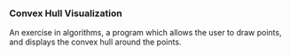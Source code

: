 ### Convex Hull Visualization

An exercise in algorithms, a program which allows the user to draw points, and displays the convex hull around the points.
